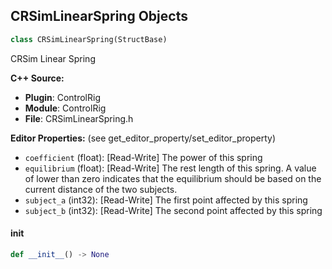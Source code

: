 ## CRSimLinearSpring Objects

```python
class CRSimLinearSpring(StructBase)
```

CRSim Linear Spring

**C++ Source:**

- **Plugin**: ControlRig
- **Module**: ControlRig
- **File**: CRSimLinearSpring.h

**Editor Properties:** (see get_editor_property/set_editor_property)

- ``coefficient`` (float):  [Read-Write] The power of this spring
- ``equilibrium`` (float):  [Read-Write] The rest length of this spring.
  A value of lower than zero indicates that the equilibrium
  should be based on the current distance of the two subjects.
- ``subject_a`` (int32):  [Read-Write] The first point affected by this spring
- ``subject_b`` (int32):  [Read-Write] The second point affected by this spring

<a id="unreal.CRSimLinearSpring.__init__"></a>

#### __init__

```python
def __init__() -> None
```

<a id="unreal.CRSimSoftCollision"></a>